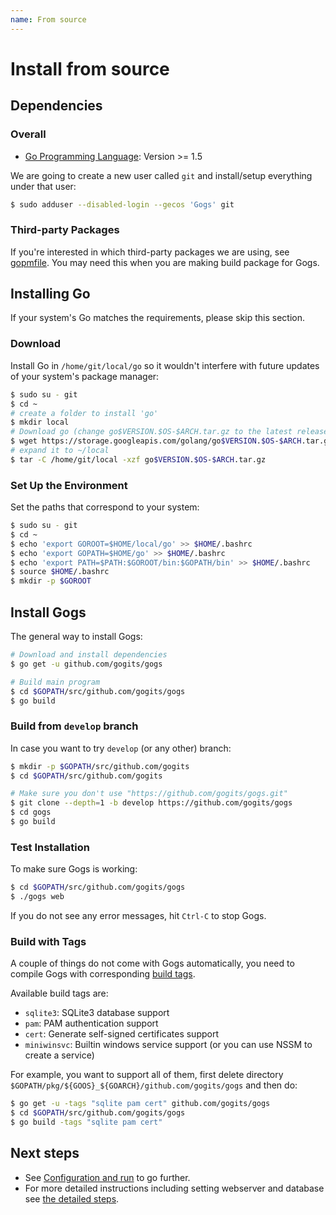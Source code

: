 ```yaml
---
name: From source
---
```


# Install from source

## Dependencies

### Overall

- [Go Programming Language](http://golang.org): Version >= 1.5

We are going to create a new user called `git` and install/setup everything under that user:

```sh
$ sudo adduser --disabled-login --gecos 'Gogs' git
```

### Third-party Packages

If you're interested in which third-party packages we are using, see [gopmfile](https://github.com/gogits/gogs/blob/master/.gopmfile). You may need this when you are making build package for Gogs.

## Installing Go

If your system's Go matches the requirements, please skip this section.

### Download

Install Go in `/home/git/local/go` so it wouldn't interfere with future updates of your system's package manager:

```sh
$ sudo su - git
$ cd ~
# create a folder to install 'go'
$ mkdir local
# Download go (change go$VERSION.$OS-$ARCH.tar.gz to the latest release)
$ wget https://storage.googleapis.com/golang/go$VERSION.$OS-$ARCH.tar.gz
# expand it to ~/local
$ tar -C /home/git/local -xzf go$VERSION.$OS-$ARCH.tar.gz
```

### Set Up the Environment

Set the paths that correspond to your system:

```sh
$ sudo su - git
$ cd ~
$ echo 'export GOROOT=$HOME/local/go' >> $HOME/.bashrc
$ echo 'export GOPATH=$HOME/go' >> $HOME/.bashrc
$ echo 'export PATH=$PATH:$GOROOT/bin:$GOPATH/bin' >> $HOME/.bashrc
$ source $HOME/.bashrc
$ mkdir -p $GOROOT
```

## Install Gogs

The general way to install Gogs:

```sh
# Download and install dependencies
$ go get -u github.com/gogits/gogs

# Build main program
$ cd $GOPATH/src/github.com/gogits/gogs
$ go build
```

### Build from `develop` branch

In case you want to try `develop` (or any other) branch:

```sh
$ mkdir -p $GOPATH/src/github.com/gogits
$ cd $GOPATH/src/github.com/gogits

# Make sure you don't use "https://github.com/gogits/gogs.git"
$ git clone --depth=1 -b develop https://github.com/gogits/gogs
$ cd gogs
$ go build
```

### Test Installation

To make sure Gogs is working:

```sh
$ cd $GOPATH/src/github.com/gogits/gogs
$ ./gogs web
```

If you do not see any error messages, hit `Ctrl-C` to stop Gogs.

### Build with Tags

A couple of things do not come with Gogs automatically, you need to compile Gogs with corresponding [build tags](https://golang.org/pkg/go/build/#hdr-Build_Constraints).

Available build tags are:

- `sqlite3`: SQLite3 database support
- `pam`: PAM authentication support
- `cert`: Generate self-signed certificates support
- `miniwinsvc`: Builtin windows service support (or you can use NSSM to create a service)

For example, you want to support all of them, first delete directory `$GOPATH/pkg/${GOOS}_${GOARCH}/github.com/gogits/gogs` and then do:

```sh
$ go get -u -tags "sqlite pam cert" github.com/gogits/gogs
$ cd $GOPATH/src/github.com/gogits/gogs
$ go build -tags "sqlite pam cert"
```

## Next steps

- See [Configuration and run](/docs/installation/configuration_and_run) to go further.
- For more detailed instructions including setting webserver and database see [the detailed steps](/docs/advanced/configuration_for_source_builds).
